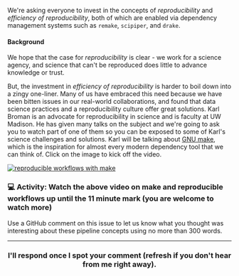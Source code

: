 We're asking everyone to invest in the concepts of _reproducibility_ and _efficiency of reproducibility_, both of which are enabled via dependency management systems such as `remake`, `scipiper`, and `drake`.

#### Background
We hope that the case for _reproducibility_ is clear - we work for a science agency, and science that can't be reproduced does little to advance knowledge or trust. 

But, the investment in _efficiency of reproducibility_ is harder to boil down into a zingy one-liner. Many of us have embraced this need because we have been bitten issues in our real-world collaborations, and found that data science practices and a reproducibility culture offer great solutions. Karl Broman is an advocate for reproducibility in science and is faculty at UW Madison. He has given many talks on the subject and we're going to ask you to watch part of one of them so you can be exposed to some of Karl's science challenges and solutions. Karl will be talking about [GNU make](https://www.gnu.org/software/make/), which is the inspiration for almost every modern dependency tool that we can think of. Click on the image to kick off the video.

[![reproducible workflows with make](https://user-images.githubusercontent.com/2349007/81425070-81bd4c80-911c-11ea-87ea-f044df9c1c4d.png)](https://www.youtube.com/watch?v=u-ZgiYjJ4lA "Karl Broman, reproducible workflows with make")


### :computer: Activity: Watch the above video on make and reproducible workflows up until the 11 minute mark (you are welcome to watch more)

Use a GitHub comment on this issue to let us know what you thought was interesting about these pipeline concepts using no more than 300 words.

<hr>
<h3 align="center">I'll respond once I spot your comment (refresh if you don't hear from me right away).</h3>
